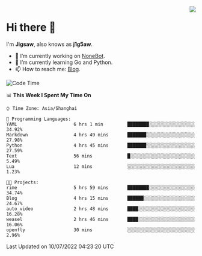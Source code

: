 <a href="#">
  <img align="right" src="https://github-readme-stats.vercel.app/api?username=j1g5awi&count_private=true&show_icons=true&title_color=80070B&text_color=B3B3B3&bg_color=212121&icon_color=80070B" />
</a>

# Hi there 👋

I'm **Jigsaw**, also knows as **j1g5aw**.

- 🔭 I’m currently working on [NoneBot](https://github.com/nonebot).
- 🌱 I’m currently learning Go and Python.
- 📫 How to reach me: [Blog](https://blog.maddestroyer.xyz/).

<!--START_SECTION:waka-->
![Code Time](http://img.shields.io/badge/Code%20Time-0%20secs-blue)

📊 **This Week I Spent My Time On** 

```text
⌚︎ Time Zone: Asia/Shanghai

💬 Programming Languages: 
YAML                     6 hrs 1 min         ████████░░░░░░░░░░░░░░░░░   34.92% 
Markdown                 4 hrs 49 mins       ███████░░░░░░░░░░░░░░░░░░   27.98% 
Python                   4 hrs 45 mins       ███████░░░░░░░░░░░░░░░░░░   27.59% 
Text                     56 mins             █░░░░░░░░░░░░░░░░░░░░░░░░   5.49% 
Lua                      12 mins             ░░░░░░░░░░░░░░░░░░░░░░░░░   1.23%

🐱‍💻 Projects: 
rime                     5 hrs 59 mins       ████████░░░░░░░░░░░░░░░░░   34.74% 
Blog                     4 hrs 15 mins       ██████░░░░░░░░░░░░░░░░░░░   24.67% 
auto_video               2 hrs 48 mins       ████░░░░░░░░░░░░░░░░░░░░░   16.28% 
weasel                   2 hrs 46 mins       ████░░░░░░░░░░░░░░░░░░░░░   16.06% 
openfly                  30 mins             ░░░░░░░░░░░░░░░░░░░░░░░░░   2.96%

```


 Last Updated on 10/07/2022 04:23:20 UTC
<!--END_SECTION:waka-->
